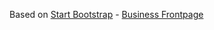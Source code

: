 Based on [Start Bootstrap](http://startbootstrap.com/) - [Business Frontpage](http://startbootstrap.com/template-overviews/business-frontpage/)
